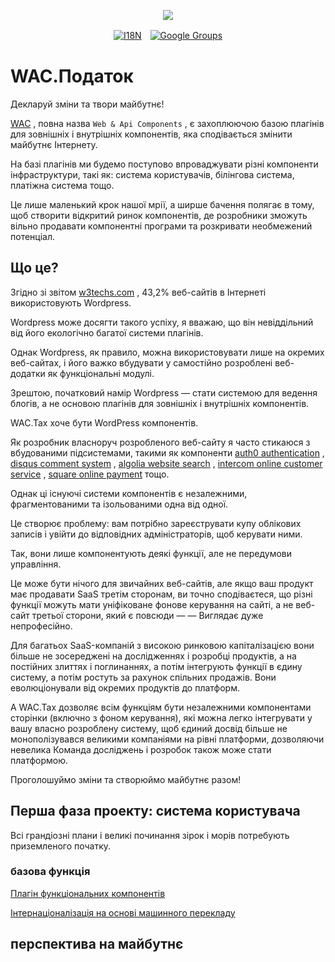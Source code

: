 <p align="center"><a href="https://wac.tax"><img src="https://cdn.jsdelivr.net/gh/wactax/img/logo.svg"/></a></p><p align="center"><a href="https://github.com/wactax/wac.tax/blob/main/doc/README.md#readme"><img alt="I18N" src="https://cdn.jsdelivr.net/gh/wactax/img/t.svg"/></a>　<a href="https://groups.google.com/u/2/g/wactax"><img alt="Google Groups" src="https://cdn.jsdelivr.net/gh/wactax/img/g-groups.svg"/></a></p>

# WAC.Податок

Декларуй зміни та твори майбутнє!

[WAC](https://wac.tax) , повна назва `Web & Api Components` , є захоплюючою базою плагінів для зовнішніх і внутрішніх компонентів, яка сподівається змінити майбутнє Інтернету.

На базі плагінів ми будемо поступово впроваджувати різні компоненти інфраструктури, такі як: система користувачів, білінгова система, платіжна система тощо.

Це лише маленький крок нашої мрії, а ширше бачення полягає в тому, щоб створити відкритий ринок компонентів, де розробники зможуть вільно продавати компонентні програми та розкривати необмежений потенціал.

## Що це?

Згідно зі звітом [w3techs.com](https://w3techs.com/technologies/details/cm-wordpress) , 43,2% веб-сайтів в Інтернеті використовують Wordpress.

Wordpress може досягти такого успіху, я вважаю, що він невіддільний від його екологічно багатої системи плагінів.

Однак Wordpress, як правило, можна використовувати лише на окремих веб-сайтах, і його важко вбудувати у самостійно розроблені веб-додатки як функціональні модулі.

Зрештою, початковий намір Wordpress — стати системою для ведення блогів, а не основою плагінів для зовнішніх і внутрішніх компонентів.

WAC.Tax хоче бути WordPress компонентів.

Як розробник власноруч розробленого веб-сайту я часто стикаюся з вбудованими підсистемами, такими як компоненти [auth0 authentication](https://auth0.com) , [disqus comment system](https://disqus.com) , [algolia website search](https://www.algolia.com) , [intercom online customer service](https://www.intercom.com) , [square online payment](https://developer.squareup.com/docs/web-payments/overview) тощо.

Однак ці існуючі системи компонентів є незалежними, фрагментованими та ізольованими одна від одної.

Це створює проблему: вам потрібно зареєструвати купу облікових записів і увійти до відповідних адміністраторів, щоб керувати ними.

Так, вони лише компонентують деякі функції, але не передумови управління.

Це може бути нічого для звичайних веб-сайтів, але якщо ваш продукт має продавати SaaS третім сторонам, ви точно сподіваєтеся, що різні функції можуть мати уніфіковане фонове керування на сайті, а не веб-сайт третьої сторони, який є повсюди — — Виглядає дуже непрофесійно.

Для багатьох SaaS-компаній з високою ринковою капіталізацією вони більше не зосереджені на дослідженнях і розробці продуктів, а на постійних злиттях і поглинаннях, а потім інтегрують функції в єдину систему, а потім ростуть за рахунок спільних продажів. Вони еволюціонували від окремих продуктів до платформ.

А WAC.Tax дозволяє всім функціям бути незалежними компонентами сторінки (включно з фоном керування), які можна легко інтегрувати у вашу власно розроблену систему, щоб єдиний досвід більше не монополізувався великими компаніями на рівні платформи, дозволяючи невелика Команда досліджень і розробок також може стати платформою.

Проголошуймо зміни та створюймо майбутнє разом!

## Перша фаза проекту: система користувача

Всі грандіозні плани і великі починання зірок і морів потребують приземленого початку.

### базова функція

[Плагін функціональних компонентів](./pkg.md)

[Інтернаціоналізація на основі машинного перекладу](./i18n.md)

## перспектива на майбутнє
